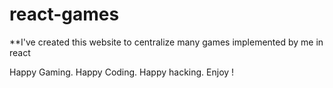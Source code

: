 # react-games

**I've created this website to centralize many games implemented by me in react

Happy Gaming. Happy Coding. Happy hacking. Enjoy !
